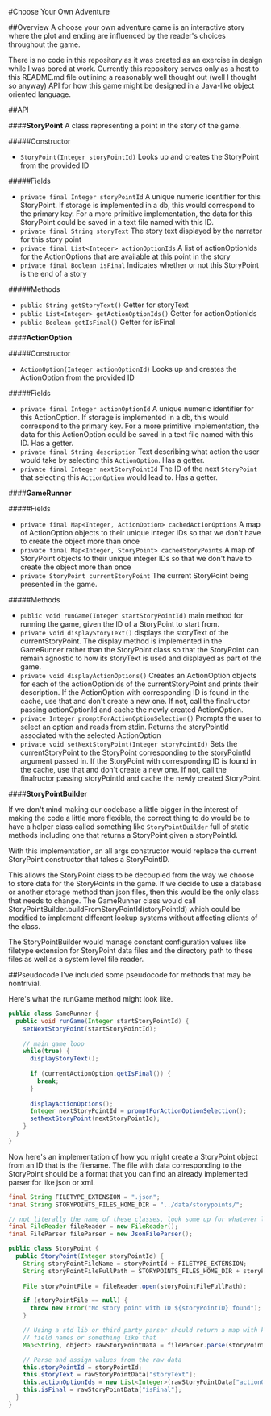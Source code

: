 #Choose Your Own Adventure

##Overview
A choose your own adventure game is an interactive story where the plot and ending are influenced by the reader's choices throughout the game.

There is no code in this repository as it was created as an exercise in design while I was bored at work. Currently this repository serves only as a host to this README.md file outlining a reasonably well thought out (well I thought so anyway) API for how this game might be designed in a Java-like object oriented language.

##API

####**StoryPoint**
A class representing a point in the story of the game.

#####Constructor
* `StoryPoint(Integer storyPointId)` Looks up and creates the StoryPoint from the provided ID

#####Fields
* `private final Integer storyPointId` A unique numeric identifier for this StoryPoint. If storage is implemented in a db, this would correspond to the primary key. For a more primitive implementation, the data for this StoryPoint could be saved in a text file named with this ID.
* `private final String storyText` The story text displayed by the narrator for this story point
* `private final List<Integer> actionOptionIds` A list of actionOptionIds for the ActionOptions that are available at this point in the story
* `private final Boolean isFinal` Indicates whether or not this StoryPoint is the end of a story

#####Methods
* `public String getStoryText()` Getter for storyText
* `public List<Integer> getActionOptionIds()` Getter for actionOptionIds
* `public Boolean getIsFinal()` Getter for isFinal

####**ActionOption**

#####Constructor
* `ActionOption(Integer actionOptionId)` Looks up and creates the ActionOption from the provided ID

#####Fields
* `private final Integer actionOptionId` A unique numeric identifier for this ActionOption. If storage is implemented in a db, this would correspond to the primary key. For a more primitive implementation, the data for this ActionOption could be saved in a text file named with this ID. Has a getter.
* `private final String description` Text describing what action the user would take by selecting this `ActionOption`. Has a getter.
* `private final Integer nextStoryPointId` The ID of the next `StoryPoint` that selecting this `ActionOption` would lead to. Has a getter.

####**GameRunner**

#####Fields
* `private final Map<Integer, ActionOption> cachedActionOptions` A map of ActionOption objects to their unique integer IDs so that we don't have to create the object more than once
* `private final Map<Integer, StoryPoint> cachedStoryPoints` A map of StoryPoint objects to their unique integer IDs so that we don't have to create the object more than once
* `private StoryPoint currentStoryPoint` The current StoryPoint being presented in the game.

#####Methods
* `public void runGame(Integer startStoryPointId)` main method for running the game, given the ID of a StoryPoint to start from.
* `private void displayStoryText()` displays the storyText of the currentStoryPoint. The display method is implemented in the GameRunner rather than the StoryPoint class so that the StoryPoint can remain agnostic to how its storyText is used and displayed as part of the game.
* `private void displayActionOptions()` Creates an ActionOption objects for each of the actionOptionIds of the currentStoryPoint and prints their description. If the ActionOption with corresponding ID is found in the cache, use that and don't create a new one. If not, call the finalructor passing actionOptionId and cache the newly created ActionOption. 
* `private Integer promptForActionOptionSelection()` Prompts the user to select an option and reads from stdin. Returns the storyPointId associated with the selected ActionOption
* `private void setNextStoryPoint(Integer storyPointId)` Sets the currentStoryPoint to the StoryPoint corresponding to the storyPointId argument passed in. If the StoryPoint with corresponding ID is found in the cache, use that and don't create a new one. If not, call the finalructor passing storyPointId and cache the newly created StoryPoint.

####**StoryPointBuilder**

If we don't mind making our codebase a little bigger in the interest of making the code a little more flexible, 
the correct thing to do would be to have a helper class called something like `StoryPointBuilder` full of static methods
including one that returns a StoryPoint given a storyPointId. 

With this implementation, an all args constructor would replace the current StoryPoint constructor that takes a StoryPointID.

This allows the StoryPoint class to be decoupled from the way we choose to store data for the StoryPoints in the game. 
If we decide to use a database or another storage method than json files, then this would be the only class that needs to change.
The GameRunner class would call StoryPointBuilder.buildFromStoryPointId(storyPointId) which could be modified to implement
different lookup systems without affecting clients of the class.

The StoryPointBuilder would manage constant configuration values like filetype extension for StoryPoint data files 
and the directory path to these files as well as a system level file reader.

##Pseudocode
I've included some pseudocode for methods that may be nontrivial.


Here's what the runGame method might look like.

```java
public class GameRunner {
  public void runGame(Integer startStoryPointId) {
    setNextStoryPoint(startStoryPointId);
    
    // main game loop
    while(true) {
      displayStoryText();
      
      if (currentActionOption.getIsFinal()) {
        break;
      }
      
      displayActionOptions();
      Integer nextStoryPointId = promptForActionOptionSelection();
      setNextStoryPoint(nextStoryPointId);
    }
  }
}
```

Now here's an implementation of how you might create a StoryPoint object from an ID that is the filename.
The file with data corresponding to the StoryPoint should be a format that you can find an already implemented parser for like json or xml.

```java
final String FILETYPE_EXTENSION = ".json";
final String STORYPOINTS_FILES_HOME_DIR = "../data/storypoints/";

// not literally the name of these classes, look some up for whatever language/framework you're using
final FileReader fileReader = new FileReader();
final FileParser fileParser = new JsonFileParser();

public class StoryPoint {
  public StoryPoint(Integer storyPointId) {
    String storyPointFileName = storyPointId + FILETYPE_EXTENSION;
    String storyPointFileFullPath = STORYPOINTS_FILES_HOME_DIR + storyPointFileName;
    
    File storyPointFile = fileReader.open(storyPointFileFullPath);

    if (storyPointFile == null) { 
      throw new Error("No story point with ID ${storyPointID} found"); 
    }

    // Using a std lib or third party parser should return a map with keys for 
    // field names or something like that
    Map<String, object> rawStoryPointData = fileParser.parse(storyPointFile);

    // Parse and assign values from the raw data
    this.storyPointId = storyPointId;
    this.storyText = rawStoryPointData["storyText"];
    this.actionOptionIds = new List<Integer>(rawStoryPointData["actionOptionIds"]);
    this.isFinal = rawStoryPointData["isFinal"];
  }
}
```

